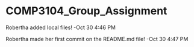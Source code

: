# COMP3104_Group_Assignment

Robertha added local files! -Oct 30 4:46 PM 

Robertha made her first commit on the README.md file! -Oct 30 4:47 PM 